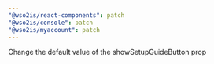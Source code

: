 ```yaml
---
"@wso2is/react-components": patch
"@wso2is/console": patch
"@wso2is/myaccount": patch
---
```


Change the default value of the showSetupGuideButton prop
